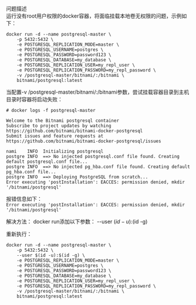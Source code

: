 问题描述  
运行没有root用户权限的docker容器，将面临挂载本地卷无权限的问题，示例如下：  
```
docker run -d --name postgresql-master \
    -p 5432:5432 \
    -e POSTGRESQL_REPLICATION_MODE=master \
    -e POSTGRESQL_USERNAME=postgres \
    -e POSTGRESQL_PASSWORD=password123 \
    -e POSTGRESQL_DATABASE=my_database \
    -e POSTGRESQL_REPLICATION_USER=my_repl_user \
    -e POSTGRESQL_REPLICATION_PASSWORD=my_repl_password \
    -v /postgresql-master/bitnami/:/bitnami \
    bitnami/postgresql:latest
```  


当配置-v /postgresql-master/bitnami/:/bitnami参数，尝试挂载容器目录到主机目录时容器将启动失败：  
```
# docker logs -f postgresql-master 

Welcome to the Bitnami postgresql container
Subscribe to project updates by watching https://github.com/bitnami/bitnami-docker-postgresql
Submit issues and feature requests at https://github.com/bitnami/bitnami-docker-postgresql/issues

nami    INFO  Initializing postgresql
postgre INFO  ==> No injected postgresql.conf file found. Creating default postgresql.conf file...
postgre INFO  ==> No injected pg_hba.conf file found. Creating default pg_hba.conf file...
postgre INFO  ==> Deploying PostgreSQL from scratch...
Error executing 'postInstallation': EACCES: permission denied, mkdir '/bitnami/postgresql'
```  

报错信息如下：  
``` Error executing 'postInstallation': EACCES: permission denied, mkdir '/bitnami/postgresql' ```  

解决方法：
docker run添加以下参数：
--user $(id -u):$(id -g)

重新执行：
```
docker run -d --name postgresql-master \
    -p 5432:5432 \
	--user $(id -u):$(id -g) \
    -e POSTGRESQL_REPLICATION_MODE=master \
	-e POSTGRESQL_USERNAME=postgres \
    -e POSTGRESQL_PASSWORD=password123 \
    -e POSTGRESQL_DATABASE=my_database \
    -e POSTGRESQL_REPLICATION_USER=my_repl_user \
    -e POSTGRESQL_REPLICATION_PASSWORD=my_repl_password \
    -v /postgresql-master/bitnami/:/bitnami \
    bitnami/postgresql:latest	
```  
